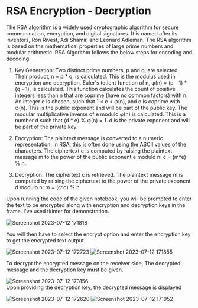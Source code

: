 # RSA Encryption - Decryption

The RSA algorithm is a widely used cryptographic algorithm for secure communication, encryption, and digital signatures. It is named after its inventors, Ron Rivest, Adi Shamir, and Leonard Adleman. The RSA algorithm is based on the mathematical properties of large prime numbers and modular arithmetic. RSA Algorithm follows the below steps for encoding and decoding

1. Key Generation:
Two distinct prime numbers, p and q, are selected.
Their product, n = p * q, is calculated. This is the modulus used in encryption and decryption.
Euler's totient function of n, φ(n) = (p - 1) * (q - 1), is calculated. This function calculates the count of positive integers less than n that are coprime (have no common factors) with n.
An integer e is chosen, such that 1 < e < φ(n), and e is coprime with φ(n). This is the public exponent and will be part of the public key.
The modular multiplicative inverse of e modulo φ(n) is calculated. This is a number d such that (d * e) % φ(n) = 1. d is the private exponent and will be part of the private key.

2. Encryption:
The plaintext message is converted to a numeric representation. In RSA, this is often done using the ASCII values of the characters.
The ciphertext c is computed by raising the plaintext message m to the power of the public exponent e modulo n: c = (m^e) % n.

3. Decryption:
The ciphertext c is retrieved.
The plaintext message m is computed by raising the ciphertext to the power of the private exponent d modulo n: m = (c^d) % n.

Upon running the code of the given notebook, you will be prompted to enter the text to be encrypted along with encryption and decryption keys in the frame. I've used tkinter for demonstration.

![Screenshot 2023-07-12 171818](https://github.com/Ananya-Bompalli/RSA/assets/106391241/90c2b34c-5435-4329-91a3-27e16c28436e)

You will then have to select the encrypt option and enter the encryption key to get the encrypted text output

![Screenshot 2023-07-12 172723](https://github.com/Ananya-Bompalli/RSA/assets/106391241/8162dee0-300b-4a12-b669-5516accba8fd)                    ![Screenshot 2023-07-12 171855](https://github.com/Ananya-Bompalli/RSA/assets/106391241/7274b667-b5dc-4497-9655-f26f1ce9ceca)

To decrypt the encrypted message on the receiver side, The decrypted message and the decryption key must be given. 

![Screenshot 2023-07-12 173156](https://github.com/Ananya-Bompalli/RSA/assets/106391241/9aaf7dd4-b25f-40bb-a254-901292b4a307)     
Upon providing the decryption key, the decrypted message is displayed

![Screenshot 2023-07-12 172620](https://github.com/Ananya-Bompalli/RSA/assets/106391241/9d4d5af2-820b-4fe9-a056-edec91f852cc)   ![Screenshot 2023-07-12 171952](https://github.com/Ananya-Bompalli/RSA/assets/106391241/b9f9f710-1fd7-4d55-b41f-b97034122973)
